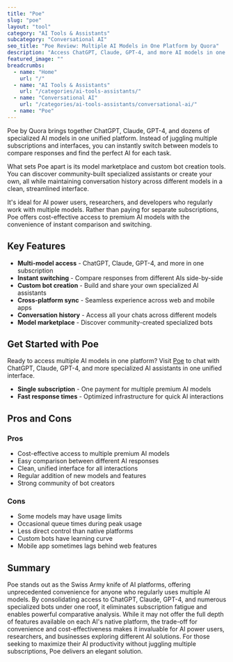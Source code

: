 ```yaml
---
title: "Poe"
slug: "poe"
layout: "tool"
category: "AI Tools & Assistants"
subcategory: "Conversational AI"
seo_title: "Poe Review: Multiple AI Models in One Platform by Quora"
description: "Access ChatGPT, Claude, GPT-4, and more AI models in one unified platform. Compare responses, switch between models instantly, and find the perfect AI for every task."
featured_image: ""
breadcrumbs:
  - name: "Home"
    url: "/"
  - name: "AI Tools & Assistants"
    url: "/categories/ai-tools-assistants/"
  - name: "Conversational AI"
    url: "/categories/ai-tools-assistants/conversational-ai/"
  - name: "Poe"
---
```

Poe by Quora brings together ChatGPT, Claude, GPT-4, and dozens of specialized AI models in one unified platform. Instead of juggling multiple subscriptions and interfaces, you can instantly switch between models to compare responses and find the perfect AI for each task.

What sets Poe apart is its model marketplace and custom bot creation tools. You can discover community-built specialized assistants or create your own, all while maintaining conversation history across different models in a clean, streamlined interface.

It's ideal for AI power users, researchers, and developers who regularly work with multiple models. Rather than paying for separate subscriptions, Poe offers cost-effective access to premium AI models with the convenience of instant comparison and switching.

## Key Features

- **Multi-model access** - ChatGPT, Claude, GPT-4, and more in one subscription
- **Instant switching** - Compare responses from different AIs side-by-side
- **Custom bot creation** - Build and share your own specialized AI assistants
- **Cross-platform sync** - Seamless experience across web and mobile apps
- **Conversation history** - Access all your chats across different models
- **Model marketplace** - Discover community-created specialized bots

## Get Started with Poe

Ready to access multiple AI models in one platform? Visit [Poe](https://poe.com) to chat with ChatGPT, Claude, GPT-4, and more specialized AI assistants in one unified interface.
- **Single subscription** - One payment for multiple premium AI models
- **Fast response times** - Optimized infrastructure for quick AI interactions

## Pros and Cons

### Pros
- Cost-effective access to multiple premium AI models
- Easy comparison between different AI responses
- Clean, unified interface for all interactions
- Regular addition of new models and features
- Strong community of bot creators

### Cons
- Some models may have usage limits
- Occasional queue times during peak usage
- Less direct control than native platforms
- Custom bots have learning curve
- Mobile app sometimes lags behind web features

## Summary

Poe stands out as the Swiss Army knife of AI platforms, offering unprecedented convenience for anyone who regularly uses multiple AI models. By consolidating access to ChatGPT, Claude, GPT-4, and numerous specialized bots under one roof, it eliminates subscription fatigue and enables powerful comparative analysis. While it may not offer the full depth of features available on each AI's native platform, the trade-off for convenience and cost-effectiveness makes it invaluable for AI power users, researchers, and businesses exploring different AI solutions. For those seeking to maximize their AI productivity without juggling multiple subscriptions, Poe delivers an elegant solution.